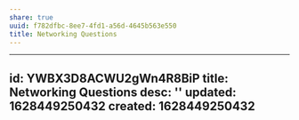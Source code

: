 ```yaml
---
share: true
uuid: f782dfbc-8ee7-4fd1-a56d-4645b563e550
title: Networking Questions
---
```

---
id: YWBX3D8ACWU2gWn4R8BiP
title: Networking Questions
desc: ''
updated: 1628449250432
created: 1628449250432
---